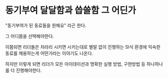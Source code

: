 # 동기부여 달달함과 씁쓸함 그 어딘가

"동기부여가 된 동료들을 원해요" 라곤 한다.

그 어디쯤을 선택해야한다.  

이쯤되면 리더들은 차라리 시키면 시키는대로 별말 없이 진행하는 SI식 환경에 익숙한 동료를 채용하는게 어떤가라는 이야기도 나온다.  

하지만 이렇게 되면 리더가 모든 아이데이션과 명확한 실행 방법, 구현방법 등 하나하나를 다 진행해야한다.  
